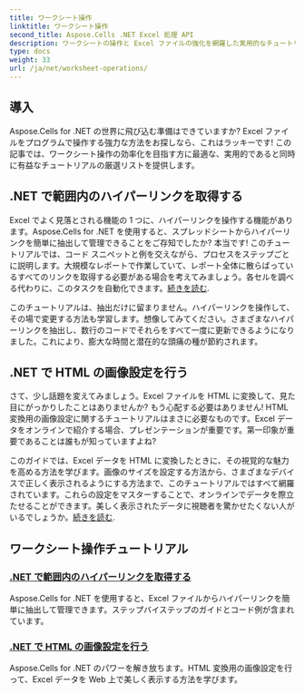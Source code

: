```yaml
---
title: ワークシート操作
linktitle: ワークシート操作
second_title: Aspose.Cells .NET Excel 処理 API
description: ワークシートの操作と Excel ファイルの強化を網羅した実用的なチュートリアルで、Aspose.Cells for .NET の可能性を最大限に引き出しましょう。
type: docs
weight: 33
url: /ja/net/worksheet-operations/
---
```

## 導入

Aspose.Cells for .NET の世界に飛び込む準備はできていますか? Excel ファイルをプログラムで操作する強力な方法をお探しなら、これはラッキーです! この記事では、ワークシート操作の効率化を目指す方に最適な、実用的であると同時に有益なチュートリアルの厳選リストを提供します。

## .NET で範囲内のハイパーリンクを取得する

Excel でよく見落とされる機能の 1 つに、ハイパーリンクを操作する機能があります。Aspose.Cells for .NET を使用すると、スプレッドシートからハイパーリンクを簡単に抽出して管理できることをご存知でしたか? 本当です! このチュートリアルでは、コード スニペットと例を交えながら、プロセスをステップごとに説明します。大規模なレポートで作業していて、レポート全体に散らばっているすべてのリンクを取得する必要がある場合を考えてみましょう。各セルを調べる代わりに、このタスクを自動化できます。[続きを読む](./get-hyperlinks-in-a-range/).

このチュートリアルは、抽出だけに留まりません。ハイパーリンクを操作して、その場で変更する方法も学習します。想像してみてください。さまざまなハイパーリンクを抽出し、数行のコードでそれらをすべて一度に更新できるようになりました。これにより、膨大な時間と潜在的な頭痛の種が節約されます。

## .NET で HTML の画像設定を行う

さて、少し話題を変えてみましょう。Excel ファイルを HTML に変換して、見た目にがっかりしたことはありませんか? もう心配する必要はありません! HTML 変換用の画像設定に関するチュートリアルはまさに必要なものです。Excel データをオンラインで紹介する場合、プレゼンテーションが重要です。第一印象が重要であることは誰もが知っていますよね?

このガイドでは、Excel データを HTML に変換したときに、その視覚的な魅力を高める方法を学びます。画像のサイズを設定する方法から、さまざまなデバイスで正しく表示されるようにする方法まで、このチュートリアルではすべて網羅されています。これらの設定をマスターすることで、オンラインでデータを際立たせることができます。美しく表示されたデータに視聴者を驚かせたくない人がいるでしょうか。[続きを読む](./setting-image-preferences-for-html/).

## ワークシート操作チュートリアル
### [.NET で範囲内のハイパーリンクを取得する](./get-hyperlinks-in-a-range/)
Aspose.Cells for .NET を使用すると、Excel ファイルからハイパーリンクを簡単に抽出して管理できます。ステップバイステップのガイドとコード例が含まれています。
### [.NET で HTML の画像設定を行う](./setting-image-preferences-for-html/)
Aspose.Cells for .NET のパワーを解き放ちます。HTML 変換用の画像設定を行って、Excel データを Web 上で美しく表示する方法を学びます。